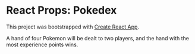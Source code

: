 # React Props: Pokedex

This project was bootstrapped with [Create React App](https://github.com/facebook/create-react-app).

A hand of four Pokemon will be dealt to two players, and the hand with the most experience points wins.

